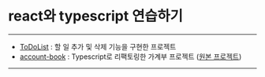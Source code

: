 # react와 typescript 연습하기

---
- [ToDoList](https://github.com/tpgus/typescript_react/tree/main/ToDoList) : 할 일 추가 및 삭제 기능을 구현한 프로젝트
- [account-book](https://github.com/tpgus/typescript_react/tree/main/account-book) : Typescript로 리팩토링한 가계부 프로젝트
([원본 프로젝트](https://github.com/tpgus/react-practice-1))
---

